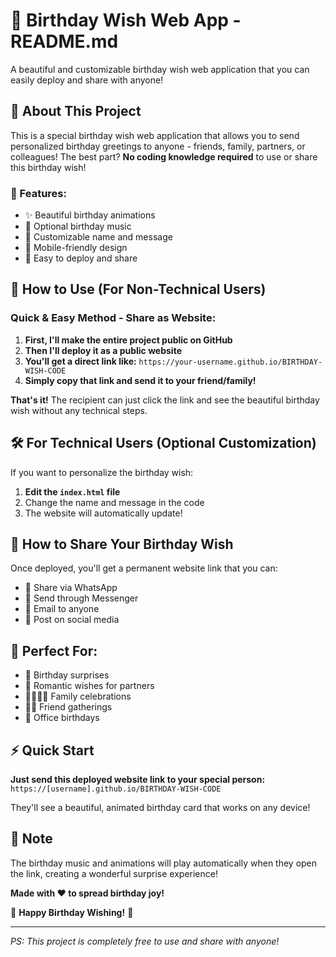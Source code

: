 # 🎉 Birthday Wish Web App - README.md

A beautiful and customizable birthday wish web application that you can easily deploy and share with anyone!


## 🌟 About This Project

This is a special birthday wish web application that allows you to send personalized birthday greetings to anyone - friends, family, partners, or colleagues! The best part? **No coding knowledge required** to use or share this birthday wish!

### 🎁 Features:
- ✨ Beautiful birthday animations
- 🎵 Optional birthday music
- 💝 Customizable name and message
- 📱 Mobile-friendly design
- 🚀 Easy to deploy and share


## 🚀 How to Use (For Non-Technical Users)

### Quick & Easy Method - Share as Website:

1. **First, I'll make the entire project public on GitHub**
2. **Then I'll deploy it as a public website**
3. **You'll get a direct link like:** `https://your-username.github.io/BIRTHDAY-WISH-CODE`
4. **Simply copy that link and send it to your friend/family!**

**That's it!** The recipient can just click the link and see the beautiful birthday wish without any technical steps.


## 🛠 For Technical Users (Optional Customization)

If you want to personalize the birthday wish:

1. **Edit the `index.html` file**
2. Change the name and message in the code
3. The website will automatically update!

## 📧 How to Share Your Birthday Wish

Once deployed, you'll get a permanent website link that you can:
- 📱 Share via WhatsApp
- 💬 Send through Messenger
- 📧 Email to anyone
- 🔗 Post on social media


## 🎯 Perfect For:
- 🎂 Birthday surprises
- 💖 Romantic wishes for partners
- 👨‍👩‍👧‍👦 Family celebrations
- 👯‍♀️ Friend gatherings
- 🏢 Office birthdays


## ⚡ Quick Start

**Just send this deployed website link to your special person:**
`https://[username].github.io/BIRTHDAY-WISH-CODE`

They'll see a beautiful, animated birthday card that works on any device!


## 🎵 Note
The birthday music and animations will play automatically when they open the link, creating a wonderful surprise experience!


**Made with ❤️ to spread birthday joy!**

🎈 **Happy Birthday Wishing!** 🎈

---

*PS: This project is completely free to use and share with anyone!*
